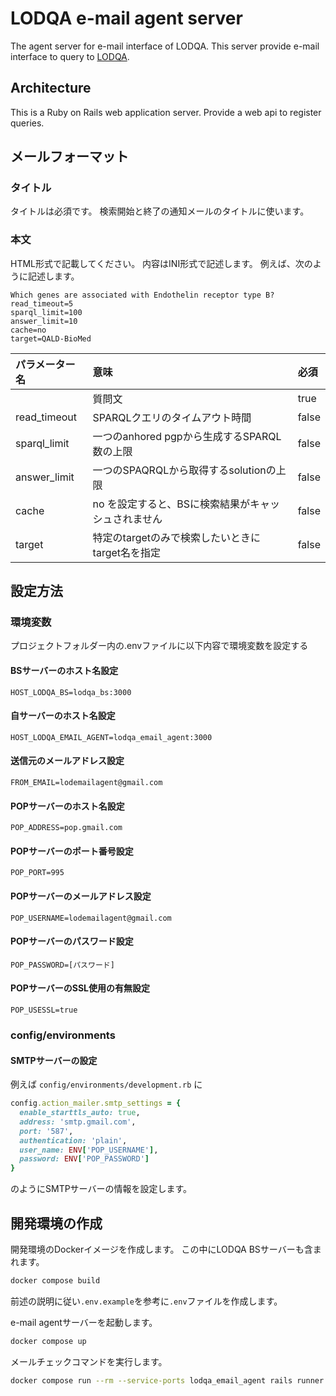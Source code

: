 # LODQA e-mail agent server

The agent server for e-mail interface of LODQA.
This server provide e-mail interface to query to [LODQA](http://lodqa.org/).

## Architecture

This is a Ruby on Rails web application server.
Provide a web api to register queries.

## メールフォーマット

### タイトル

タイトルは必須です。
検索開始と終了の通知メールのタイトルに使います。

### 本文

HTML形式で記載してください。
内容はINI形式で記述します。
例えば、次のように記述します。

    Which genes are associated with Endothelin receptor type B?
    read_timeout=5
    sparql_limit=100
    answer_limit=10
    cache=no
    target=QALD-BioMed

| パラメーター名      | 意味                             | 必須    |
| :----------- | :----------------------------- | :---- |
|              | 質問文                            | true  |
| read_timeout | SPARQLクエリのタイムアウト時間             | false |
| sparql_limit | 一つのanhored pgpから生成するSPARQL数の上限 | false |
| answer_limit | 一つのSPAQRQLから取得するsolutionの上限    | false |
| cache        | no を設定すると、BSに検索結果がキャッシュされません   | false |
| target       | 特定のtargetのみで検索したいときにtarget名を指定 | false |

## 設定方法

### 環境変数

プロジェクトフォルダー内の.envファイルに以下内容で環境変数を設定する

#### BSサーバーのホスト名設定

    HOST_LODQA_BS=lodqa_bs:3000

#### 自サーバーのホスト名設定

    HOST_LODQA_EMAIL_AGENT=lodqa_email_agent:3000

#### 送信元のメールアドレス設定

    FROM_EMAIL=lodemailagent@gmail.com

#### POPサーバーのホスト名設定

    POP_ADDRESS=pop.gmail.com

#### POPサーバーのポート番号設定

    POP_PORT=995

#### POPサーバーのメールアドレス設定

    POP_USERNAME=lodemailagent@gmail.com

#### POPサーバーのパスワード設定

    POP_PASSWORD=[パスワード]

#### POPサーバーのSSL使用の有無設定

    POP_USESSL=true

### config/environments

#### SMTPサーバーの設定

例えば `config/environments/development.rb` に

```rb
config.action_mailer.smtp_settings = {
  enable_starttls_auto: true,
  address: 'smtp.gmail.com',
  port: '587',
  authentication: 'plain',
  user_name: ENV['POP_USERNAME'],
  password: ENV['POP_PASSWORD']
}
```

のようにSMTPサーバーの情報を設定します。

## 開発環境の作成

開発環境のDockerイメージを作成します。
この中にLODQA BSサーバーも含まれます。

```sh
docker compose build
```

前述の説明に従い`.env.example`を参考に`.env`ファイルを作成します。

e-mail agentサーバーを起動します。

```sh
docker compose up
```

メールチェックコマンドを実行します。

```sh
docker compose run --rm --service-ports lodqa_email_agent rails runner lib/check_new_mails.rb
```
